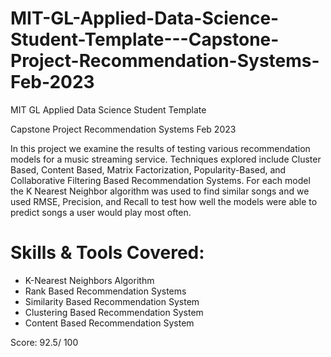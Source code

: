 # MIT-GL-Applied-Data-Science-Student-Template---Capstone-Project-Recommendation-Systems-Feb-2023
MIT GL Applied Data Science Student Template

Capstone Project Recommendation Systems Feb 2023

In this project we examine the results of testing various recommendation models for a music streaming service. Techniques explored include Cluster Based, Content Based, Matrix Factorization, Popularity-Based, and Collaborative Filtering Based Recommendation Systems. For each model the K Nearest Neighbor algorithm was used to find similar songs and we used RMSE, Precision, and Recall to test how well the models were able to predict songs a user would play most often.

# Skills & Tools Covered: 
* K-Nearest Neighbors Algorithm
* Rank Based Recommendation Systems
* Similarity Based Recommendation System
* Clustering Based Recommendation System 
* Content Based Recommendation System

Score: 92.5/ 100
